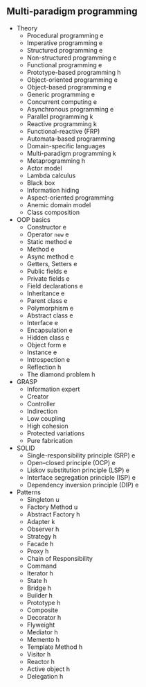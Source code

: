 ## Multi-paradigm programming

- Theory
  - Procedural programming e
  - Imperative programming e
  - Structured programming e
  - Non-structured programming e
  - Functional programming e
  - Prototype-based programming h
  - Object-oriented programming e
  - Object-based programming e
  - Generic programming e
  - Concurrent computing e
  - Asynchronous programming e
  - Parallel programming k
  - Reactive programming k
  - Functional-reactive (FRP)
  - Automata-based programming
  - Domain-specific languages
  - Multi-paradigm programming k
  - Metaprogramming h
  - Actor model
  - Lambda calculus
  - Black box
  - Information hiding
  - Aspect-oriented programming
  - Anemic domain model
  - Class composition
- OOP basics
  - Constructor e
  - Operator `new` e
  - Static method e
  - Method e
  - Async method e
  - Getters, Setters e
  - Public fields e
  - Private fields e
  - Field declarations e
  - Inheritance e
  - Parent class e
  - Polymorphism e
  - Abstract class e
  - Interface e
  - Encapsulation e
  - Hidden class e
  - Object form e
  - Instance e
  - Introspection e
  - Reflection h
  - The diamond problem h
- GRASP
  - Information expert
  - Creator
  - Controller
  - Indirection
  - Low coupling
  - High cohesion
  - Protected variations
  - Pure fabrication
- SOLID
  - Single-responsibility principle (SRP) e
  - Open–closed principle (OCP) e
  - Liskov substitution principle (LSP) e
  - Interface segregation principle (ISP) e
  - Dependency inversion principle (DIP) e
- Patterns
  - Singleton u
  - Factory Method u
  - Abstract Factory h
  - Adapter k
  - Observer h
  - Strategy h
  - Facade h
  - Proxy h
  - Chain of Responsibility
  - Command
  - Iterator h
  - State h
  - Bridge h
  - Builder h
  - Prototype h
  - Composite
  - Decorator h
  - Flyweight
  - Mediator h
  - Memento h
  - Template Method h
  - Visitor h
  - Reactor h
  - Active object h
  - Delegation h

